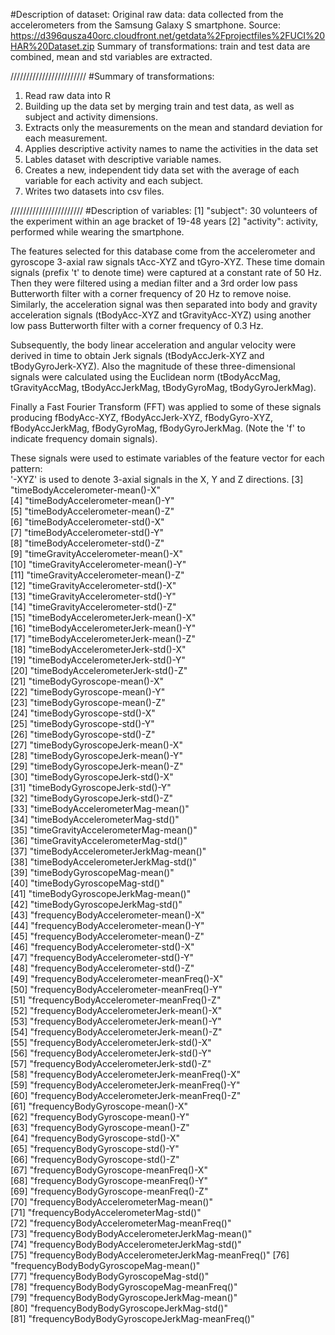 #Description of dataset:
Original raw data:  data collected from the accelerometers from the Samsung Galaxy S smartphone.
Source: https://d396qusza40orc.cloudfront.net/getdata%2Fprojectfiles%2FUCI%20HAR%20Dataset.zip
Summary of transformations: train and test data are combined, mean and std variables are extracted.

////////////////////////
#Summary of transformations:
1. Read raw data into R
2. Building up the data set by merging train and test data, as well as subject and activity dimensions.
3. Extracts only the measurements on the mean and standard deviation for each measurement.
4. Applies descriptive activity names to name the activities in the data set
5. Lables dataset with descriptive variable names.
6. Creates a new, independent tidy data set with the average of each variable for each activity and each subject.
7. Writes two datasets into csv files.

///////////////////////
#Description of variables:
 [1] "subject": 30 volunteers of the experiment within an age bracket of 19-48 years
 [2] "activity": activity, performed while wearing the smartphone.
 
 The features selected for this database come from the accelerometer and gyroscope 3-axial raw signals tAcc-XYZ and tGyro-XYZ. These time domain signals (prefix 't' to denote time) were captured at a constant rate of 50 Hz. Then they were filtered using a median filter and a 3rd order low pass Butterworth filter with a corner frequency of 20 Hz to remove noise. Similarly, the acceleration signal was then separated into body and gravity acceleration signals (tBodyAcc-XYZ and tGravityAcc-XYZ) using another low pass Butterworth filter with a corner frequency of 0.3 Hz. 

Subsequently, the body linear acceleration and angular velocity were derived in time to obtain Jerk signals (tBodyAccJerk-XYZ and tBodyGyroJerk-XYZ). Also the magnitude of these three-dimensional signals were calculated using the Euclidean norm (tBodyAccMag, tGravityAccMag, tBodyAccJerkMag, tBodyGyroMag, tBodyGyroJerkMag). 

Finally a Fast Fourier Transform (FFT) was applied to some of these signals producing fBodyAcc-XYZ, fBodyAccJerk-XYZ, fBodyGyro-XYZ, fBodyAccJerkMag, fBodyGyroMag, fBodyGyroJerkMag. (Note the 'f' to indicate frequency domain signals). 

These signals were used to estimate variables of the feature vector for each pattern:  
'-XYZ' is used to denote 3-axial signals in the X, Y and Z directions.
 [3] "timeBodyAccelerometer-mean()-X"                  
 [4] "timeBodyAccelerometer-mean()-Y"                  
 [5] "timeBodyAccelerometer-mean()-Z"                  
 [6] "timeBodyAccelerometer-std()-X"                   
 [7] "timeBodyAccelerometer-std()-Y"                   
 [8] "timeBodyAccelerometer-std()-Z"                   
 [9] "timeGravityAccelerometer-mean()-X"               
[10] "timeGravityAccelerometer-mean()-Y"               
[11] "timeGravityAccelerometer-mean()-Z"               
[12] "timeGravityAccelerometer-std()-X"                
[13] "timeGravityAccelerometer-std()-Y"                
[14] "timeGravityAccelerometer-std()-Z"                
[15] "timeBodyAccelerometerJerk-mean()-X"              
[16] "timeBodyAccelerometerJerk-mean()-Y"              
[17] "timeBodyAccelerometerJerk-mean()-Z"              
[18] "timeBodyAccelerometerJerk-std()-X"               
[19] "timeBodyAccelerometerJerk-std()-Y"               
[20] "timeBodyAccelerometerJerk-std()-Z"               
[21] "timeBodyGyroscope-mean()-X"                      
[22] "timeBodyGyroscope-mean()-Y"                      
[23] "timeBodyGyroscope-mean()-Z"                      
[24] "timeBodyGyroscope-std()-X"                       
[25] "timeBodyGyroscope-std()-Y"                       
[26] "timeBodyGyroscope-std()-Z"                       
[27] "timeBodyGyroscopeJerk-mean()-X"                  
[28] "timeBodyGyroscopeJerk-mean()-Y"                  
[29] "timeBodyGyroscopeJerk-mean()-Z"                  
[30] "timeBodyGyroscopeJerk-std()-X"                   
[31] "timeBodyGyroscopeJerk-std()-Y"                   
[32] "timeBodyGyroscopeJerk-std()-Z"                   
[33] "timeBodyAccelerometerMag-mean()"                 
[34] "timeBodyAccelerometerMag-std()"                  
[35] "timeGravityAccelerometerMag-mean()"              
[36] "timeGravityAccelerometerMag-std()"               
[37] "timeBodyAccelerometerJerkMag-mean()"             
[38] "timeBodyAccelerometerJerkMag-std()"              
[39] "timeBodyGyroscopeMag-mean()"                     
[40] "timeBodyGyroscopeMag-std()"                      
[41] "timeBodyGyroscopeJerkMag-mean()"                 
[42] "timeBodyGyroscopeJerkMag-std()"                  
[43] "frequencyBodyAccelerometer-mean()-X"             
[44] "frequencyBodyAccelerometer-mean()-Y"             
[45] "frequencyBodyAccelerometer-mean()-Z"             
[46] "frequencyBodyAccelerometer-std()-X"              
[47] "frequencyBodyAccelerometer-std()-Y"              
[48] "frequencyBodyAccelerometer-std()-Z"              
[49] "frequencyBodyAccelerometer-meanFreq()-X"         
[50] "frequencyBodyAccelerometer-meanFreq()-Y"         
[51] "frequencyBodyAccelerometer-meanFreq()-Z"         
[52] "frequencyBodyAccelerometerJerk-mean()-X"         
[53] "frequencyBodyAccelerometerJerk-mean()-Y"         
[54] "frequencyBodyAccelerometerJerk-mean()-Z"         
[55] "frequencyBodyAccelerometerJerk-std()-X"          
[56] "frequencyBodyAccelerometerJerk-std()-Y"          
[57] "frequencyBodyAccelerometerJerk-std()-Z"          
[58] "frequencyBodyAccelerometerJerk-meanFreq()-X"     
[59] "frequencyBodyAccelerometerJerk-meanFreq()-Y"     
[60] "frequencyBodyAccelerometerJerk-meanFreq()-Z"     
[61] "frequencyBodyGyroscope-mean()-X"                 
[62] "frequencyBodyGyroscope-mean()-Y"                 
[63] "frequencyBodyGyroscope-mean()-Z"                 
[64] "frequencyBodyGyroscope-std()-X"                  
[65] "frequencyBodyGyroscope-std()-Y"                  
[66] "frequencyBodyGyroscope-std()-Z"                  
[67] "frequencyBodyGyroscope-meanFreq()-X"             
[68] "frequencyBodyGyroscope-meanFreq()-Y"             
[69] "frequencyBodyGyroscope-meanFreq()-Z"             
[70] "frequencyBodyAccelerometerMag-mean()"            
[71] "frequencyBodyAccelerometerMag-std()"             
[72] "frequencyBodyAccelerometerMag-meanFreq()"        
[73] "frequencyBodyBodyAccelerometerJerkMag-mean()"    
[74] "frequencyBodyBodyAccelerometerJerkMag-std()"     
[75] "frequencyBodyBodyAccelerometerJerkMag-meanFreq()"
[76] "frequencyBodyBodyGyroscopeMag-mean()"            
[77] "frequencyBodyBodyGyroscopeMag-std()"             
[78] "frequencyBodyBodyGyroscopeMag-meanFreq()"        
[79] "frequencyBodyBodyGyroscopeJerkMag-mean()"        
[80] "frequencyBodyBodyGyroscopeJerkMag-std()"         
[81] "frequencyBodyBodyGyroscopeJerkMag-meanFreq()"    